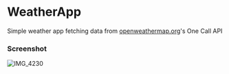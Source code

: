 # WeatherApp

Simple weather app fetching data from [openweathermap.org](https://openweathermap.org/)'s One Call API

### Screenshot

![IMG_4230](https://user-images.githubusercontent.com/46700306/117893083-bd3aab80-b287-11eb-9a5f-3d9865c29c8f.jpg)

